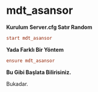 # mdt_asansor

**Kurulum**
**Server.cfg Satır Random**
```cfg
start mdt_asansor
```
**Yada Farklı Bir Yöntem**
```cfg
ensure mdt_asansor
```
**Bu Gibi Başlata Bilirisiniz.**

Bukadar.
